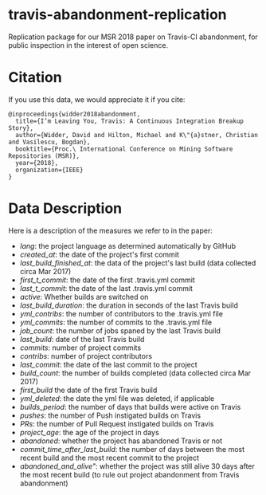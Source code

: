 # travis-abandonment-replication
Replication package for our MSR 2018 paper on Travis-CI abandonment, for public inspection in the interest of open science. 

# Citation
If you use this data, we would appreciate it if you cite:
~~~~
@inproceedings{widder2018abandonment,
  title={I’m Leaving You, Travis: A Continuous Integration Breakup Story},
  author={Widder, David and Hilton, Michael and K\"{a}stner, Christian and Vasilescu, Bogdan},
  booktitle={Proc.\ International Conference on Mining Software Repositories (MSR)},
  year={2018},
  organization={IEEE}
}
~~~~

# Data Description
Here is a description of the measures we refer to in the paper: 

- *lang*: the project language as determined automatically by GitHub
- *created_at*: the date of the project's first commit
- *last_build_finished_at*: the data of the project's last build (data collected circa Mar 2017)
- *first_t_commit*: the date of the first .travis.yml commit
- *last_t_commit*: the date of the last .travis.yml commit
- *active*: Whether builds are switched on
- *last_build_duration*: the duration in seconds of the last Travis build
- *yml_contribs*: the number of contributors to the .travis.yml file
- *yml_commits*: the number of commits to the .travis.yml file
- *job_count*: the number of jobs spaned by the last Travis build
- *last_build*: date of the last Travis build
- *commits*: number of project commits
- *contribs*: number of project contributors
- *last_commit*: the date of the last commit to the project
- *build_count*: the number of builds completed (data collected circa Mar 2017)
- *first_build* the date of the first Travis build
- *yml_deleted*: the date the yml file was deleted, if applicable
- *builds_period*: the number of days that builds were active on Travis
- *pushes*: the number of Push instigated builds on Travis
- *PRs*: the number of Pull Request instigated builds on Travis
- *project_age*: the age of the project in days
- *abandoned*: whether the project has abandoned Travis or not
- *commit_time_after_last_build*: the number of days between the most recent build and the most recent commit to the project
- *abandoned_and_alive"*: whether the project was still alive 30 days after the most recent build (to rule out project abandonment from Travis abandonment)
